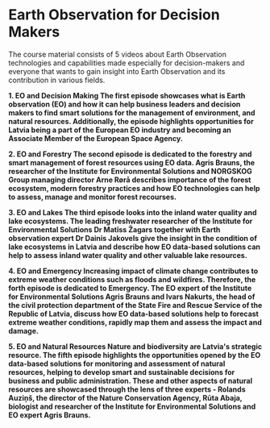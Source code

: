 # Earth Observation for Decision Makers

The course material consists of 5 videos about Earth Observation technologies and capabilities made especially for decision-makers and everyone that wants to gain insight into Earth Observation and its contribution in various fields.

   <strong>1. EO and Decision Making<strong>
   The first episode showcases what is Earth observation (EO) and how it can help business leaders and decision makers to find smart solutions for the management of environment, and natural resources. Additionally, the episode highlights opportunities for Latvia being a part of the European EO industry and  becoming an Associate Member of the European Space Agency.   

   <strong>2. EO and Forestry <strong>
   The second episode is dedicated to the forestry and smart management of forest resources using EO data. Agris Brauns, the researcher of the Institute for Environmental Solutions and NORGSKOG Group managing director Arne Rørå describes importance of the forest ecosystem, modern forestry practices and how EO technologies can help to assess, manage and monitor forest recourses. 

   <strong>3. EO and Lakes <strong>
   The third episode looks into the inland water quality and lake ecosystems.  The leading freshwater researcher of the Institute for Environmental Solutions Dr Matīss Žagars together with Earth observation expert Dr Dainis Jakovels give the insight in the condition of lake ecosystems in Latvia and describe how EO data-based solutions can help to assess inland water quality and other valuable lake resources.   

   <strong>4. EO and Emergency <strong>
   Increasing impact of climate change contributes to extreme weather conditions such as floods and wildfires. Therefore, the forth episode is dedicated to Emergency. The EO expert of the Institute for Environmental Solutions Agris Brauns and Ivars Nakurts, the head of the civil protection department of the State Fire and Rescue Service of the Republic of Latvia, discuss how EO data-based solutions help to forecast extreme weather conditions, rapidly map them and assess the impact and damage. 

   <strong>5. EO and Natural Resources <strong>
   Nature and biodiversity are Latvia's strategic resource. The fifth episode highlights the opportunities opened by the EO data-based solutions for monitoring and assessment of natural resources, helping to develop smart and sustainable decisions for business and public administration.  These and other aspects of natural resources are showcased through the lens of three experts - Rolands Auziņš, the director of the Nature Conservation Agency, Rūta Abaja, biologist and researcher of the Institute for Environmental Solutions and EO expert Agris Brauns. 
